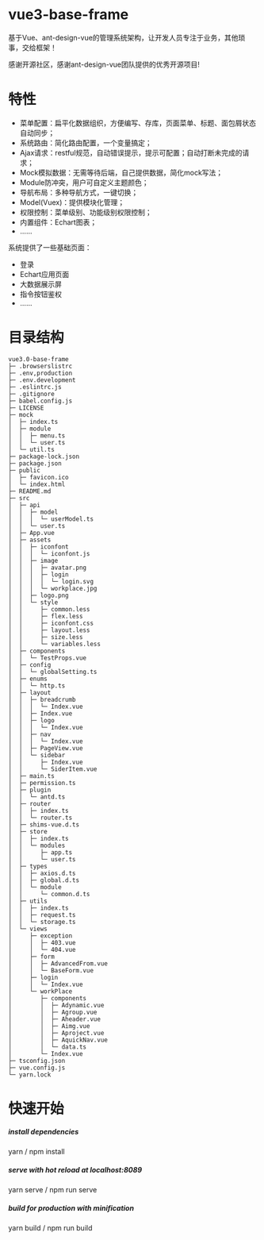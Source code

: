 # vue3-base-frame
基于Vue、ant-design-vue的管理系统架构，让开发人员专注于业务，其他琐事，交给框架！

感谢开源社区，感谢ant-design-vue团队提供的优秀开源项目!

# 特性
- 菜单配置：扁平化数据组织，方便编写、存库，页面菜单、标题、面包屑状态自动同步；
- 系统路由：简化路由配置，一个变量搞定；
- Ajax请求：restful规范，自动错误提示，提示可配置；自动打断未完成的请求；
- Mock模拟数据：无需等待后端，自己提供数据，简化mock写法；
- Module防冲突，用户可自定义主题颜色；
- 导航布局：多种导航方式，一键切换；
- Model(Vuex)：提供模块化管理；
- 权限控制：菜单级别、功能级别权限控制；
- 内置组件：Echart图表；
- ......

系统提供了一些基础页面：
- 登录
- Echart应用页面
- 大数据展示屏
- 指令按钮鉴权
- ......

# 目录结构

```
vue3.0-base-frame
├─ .browserslistrc
├─ .env,production
├─ .env.development
├─ .eslintrc.js
├─ .gitignore
├─ babel.config.js
├─ LICENSE
├─ mock
│  ├─ index.ts
│  ├─ module
│  │  ├─ menu.ts
│  │  └─ user.ts
│  └─ util.ts
├─ package-lock.json
├─ package.json
├─ public
│  ├─ favicon.ico
│  └─ index.html
├─ README.md
├─ src
│  ├─ api
│  │  ├─ model
│  │  │  └─ userModel.ts
│  │  └─ user.ts
│  ├─ App.vue
│  ├─ assets
│  │  ├─ iconfont
│  │  │  └─ iconfont.js
│  │  ├─ image
│  │  │  ├─ avatar.png
│  │  │  ├─ login
│  │  │  │  └─ login.svg
│  │  │  └─ workplace.jpg
│  │  ├─ logo.png
│  │  └─ style
│  │     ├─ common.less
│  │     ├─ flex.less
│  │     ├─ iconfont.css
│  │     ├─ layout.less
│  │     ├─ size.less
│  │     └─ variables.less
│  ├─ components
│  │  └─ TestProps.vue
│  ├─ config
│  │  └─ globalSetting.ts
│  ├─ enums
│  │  └─ http.ts
│  ├─ layout
│  │  ├─ breadcrumb
│  │  │  └─ Index.vue
│  │  ├─ Index.vue
│  │  ├─ logo
│  │  │  └─ Index.vue
│  │  ├─ nav
│  │  │  └─ Index.vue
│  │  ├─ PageView.vue
│  │  └─ sidebar
│  │     ├─ Index.vue
│  │     └─ SiderItem.vue
│  ├─ main.ts
│  ├─ permission.ts
│  ├─ plugin
│  │  └─ antd.ts
│  ├─ router
│  │  ├─ index.ts
│  │  └─ router.ts
│  ├─ shims-vue.d.ts
│  ├─ store
│  │  ├─ index.ts
│  │  └─ modules
│  │     ├─ app.ts
│  │     └─ user.ts
│  ├─ types
│  │  ├─ axios.d.ts
│  │  ├─ global.d.ts
│  │  └─ module
│  │     └─ common.d.ts
│  ├─ utils
│  │  ├─ index.ts
│  │  ├─ request.ts
│  │  └─ storage.ts
│  └─ views
│     ├─ exception
│     │  ├─ 403.vue
│     │  └─ 404.vue
│     ├─ form
│     │  ├─ AdvancedFrom.vue
│     │  └─ BaseForm.vue
│     ├─ login
│     │  └─ Index.vue
│     └─ workPlace
│        ├─ components
│        │  ├─ Adynamic.vue
│        │  ├─ Agroup.vue
│        │  ├─ Aheader.vue
│        │  ├─ Aimg.vue
│        │  ├─ Aproject.vue
│        │  ├─ AquickNav.vue
│        │  └─ data.ts
│        └─ Index.vue
├─ tsconfig.json
├─ vue.config.js
└─ yarn.lock

```
# 快速开始
##### install dependencies

yarn / npm install

#####  serve with hot reload at localhost:8089

yarn serve / npm run serve

#####  build for production with minification

yarn build / npm run build
